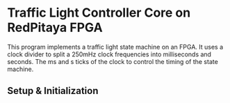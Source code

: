# Traffic Light Controller Core on RedPitaya FPGA
This program implements a traffic light state machine on an FPGA. It uses a clock divider to split a 250mHz clock frequencies into milliseconds and seconds. The ms and s ticks of the clock to control the timing of the state machine. 

## Setup & Initialization
